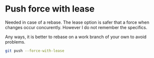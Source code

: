 # Push force with lease
Needed in case of a rebase. The lease
option is safer that a force when changes
occur concurently. However I do not remember
the specifics.

Any ways, it is better to rebase on a work branch
of your own to avoid problems.

``` sh
git push --force-with-lease
```

